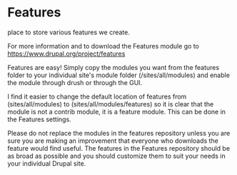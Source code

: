 # Features
place to store various features we create.

For more information and to download the Features module go to https://www.drupal.org/project/features

Features are easy!  Simply copy the modules you want from the features folder to your individual site's module folder (/sites/all/modules) and enable the module through drush or through the GUI.

I find it easier to change the default location of features from (sites/all/modules) to (sites/all/modules/features) so it is clear that the module is not a contrib module, it is a feature module.  This can be done in the Features settings. 

Please do not replace the modules in the features repository unless you are sure you are making an improvement that everyone who downloads the feature would find useful.  The features in the Features repository should be as broad as possible and you should customize them to suit your needs in your individual Drupal site.
